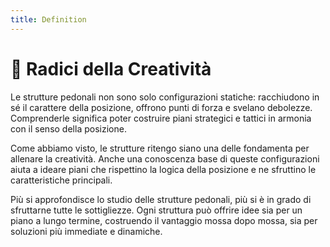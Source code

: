 ```yaml
---
title: Definition
---
```


# 🌱 Radici della Creatività

<div class="mt-6 text-left"> 
  <p class="text-lg text-gray-500 leading-relaxed"> Le strutture pedonali non sono solo configurazioni statiche: racchiudono in sé il carattere della posizione, offrono punti di forza e svelano debolezze. Comprenderle significa poter costruire piani strategici e tattici in armonia con il senso della posizione.  
  </p> 
  <p class="text-lg text-gray-500 leading-relaxed mt-4"> Come abbiamo visto, le strutture ritengo siano una delle <span v-mark.circle.orange="1"> fondamenta per allenare la creatività</span>. Anche una conoscenza base di queste configurazioni aiuta a ideare piani che rispettino la logica della posizione e ne sfruttino le caratteristiche principali.</p> 
  <p class="text-lg text-gray-500 leading-relaxed mt-4"> Più si approfondisce lo studio delle strutture pedonali, più si è in grado di sfruttarne tutte le sottigliezze. Ogni struttura può offrire idee sia per un piano a lungo termine, costruendo il vantaggio mossa dopo mossa, sia per soluzioni più immediate e dinamiche. </p>
</div> 

<Footer />